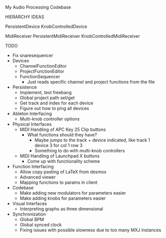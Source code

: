 My Audio Processing Codebase

HIERARCHY IDEAS

PersistentDevice
KnobControlledDevice

MidiReceiver
PersistentMidiReceiver
KnobControlledMidiReceiver


TODO
- Fix snaresequencer
- Devices
    - ChannelFunctionEditor
    - ProjectFunctionEditor
    - FunctionSequencer
        - Just reads specific channel and project functions from the file
- Persistence
    - Implement, test freebang
    - Global project path set/get
    - Get track and index for each device
    - Figure out how to ping all devices
- Ableton Interfacing
    - Multi-knob controller options
- Physical Interfaces
    - MIDI Handling of APC Key 25 Clip buttons
        - What functions should they have?
            - Maybe jumps to the track + device indicated, like track 1 device 3 for col 1 row 3
            - Something to do with multi-knob controllers
    - MIDI Handling of Launchpad X buttons
        - Come up with functionality scheme
- Function Interfacing
    - Allow copy pasting of LaTeX from desmos
    - Advanced viewer
    - Mapping functions to params in client
- Codebase
    - Make adding new modulators for parameters easier
    - Make adding knobs for parameters easier
- Visual Interfaces
    - Interpreting graphs as three dimensional
- Synchronization
    - Global BPM
    - Global synced clock
    - Fixing issues with possible slowness due to too many MXJ instances